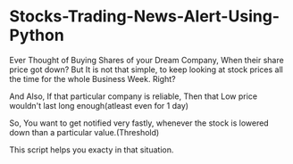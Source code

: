 # Stocks-Trading-News-Alert-Using-Python

Ever Thought of Buying Shares of your Dream Company, When their share price got down?
But It is not that simple, to keep looking at stock prices all the time for the whole Business Week. Right?

And Also, If that particular company is reliable, Then that Low price wouldn't last long enough(atleast even for 1 day)

So, You want to get notified very fastly, whenever the stock is lowered down than a particular value.(Threshold)

This script helps you exacty in that situation.
